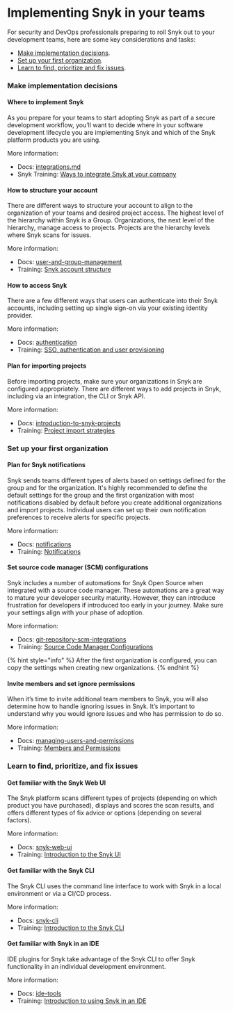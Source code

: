# Implementing Snyk in your teams

For security and DevOps professionals preparing to roll Snyk out to your development teams, here are some key considerations and tasks:

* [Make implementation decisions](implementing-snyk-in-your-teams.md#implementation-decisions).
* [Set up your first organization](implementing-snyk-in-your-teams.md#set-up-first-organization).
* [Learn to find, prioritize and fix issues](implementing-snyk-in-your-teams.md#learn-to-find-prioritize-and-fix-issues).

### Make implementation decisions

#### Where to implement Snyk

As you prepare for your teams to start adopting Snyk as part of a secure development workflow, you’ll want to decide where in your software development lifecycle you are implementing Snyk and which of the Snyk platform products you are using.

More information:

* Docs: [integrations.md](../products/snyk-code/introducing-snyk-code/key-features/integrations.md "mention")
* Snyk Training: [Ways to integrate Snyk at your company](http://training.snyk.io/learn/course/ways-to-use-snyk/ways-to-integrate-snyk-at-your-company/snyk-across-the-sdlc?page=1)

#### How to structure your account

There are different ways to structure your account to align to the organization of your teams and desired project access. The highest level of the hierarchy within Snyk is a Group. Organizations, the next level of the hierarchy, manage access to projects. Projects are the hierarchy levels where Snyk scans for issues.

More information:

* Docs: [user-and-group-management](../features/user-and-group-management/ "mention")
* Training: [Snyk account structure](http://training.snyk.io/learn/course/snyk-account-structure/account-structure-considerations/an-overview-of-account-structure?page=1)

#### How to access Snyk

There are a few different ways that users can authenticate into their Snyk accounts, including setting up single sign-on via your existing identity provider.

More information:

* Docs: [authentication](../features/user-and-group-management/authentication/ "mention")
* Training: [SSO, authentication and user provisioning](http://training.snyk.io/learn/course/sso/authentication-to-snyk/an-overview-of-authentication-and-provisioning?page=1)

#### Plan for importing projects

Before importing projects, make sure your organizations in Snyk are configured appropriately. There are different ways to add projects in Snyk, including via an integration, the CLI or Snyk API.

More information:

* Docs: [introduction-to-snyk-projects](introduction-to-snyk-projects/ "mention")
* Training: [Project import strategies](http://training.snyk.io/learn/course/project-import-strategies/project-import-considerations/about-projects?page=1)

### Set up your first organization

#### Plan for Snyk notifications

Snyk sends teams different types of alerts based on settings defined for the group and for the organization. It's highly recommended to define the default settings for the group and the first organization with most notifications disabled by default before you create additional organizations and import projects. Individual users can set up their own notification preferences to receive alerts for specific projects.

More information:

* Docs: [notifications](../features/user-and-group-management/notifications/ "mention")
* Training: [Notifications](http://training.snyk.io/learn/course/notifications/snyk-notification-configuration/an-overview-of-notifications?page=1)

#### Set source code manager (SCM) configurations

Snyk includes a number of automations for Snyk Open Source when integrated with a source code manager. These automations are a great way to mature your developer security maturity. However, they can introduce frustration for developers if introduced too early in your journey. Make sure your settings align with your phase of adoption.

More information:

* Docs: [git-repository-scm-integrations](../features/integrations/git-repository-scm-integrations/ "mention")
* Training: [Source Code Manager Configurations](http://training.snyk.io/learn/course/source-code-manager-configurations/integration-scenarios/overview?page=1)

{% hint style="info" %}
After the first organization is configured, you can copy the settings when creating new organizations.
{% endhint %}

#### Invite members and set ignore permissions

When it’s time to invite additional team members to Snyk, you will also determine how to handle ignoring issues in Snyk. It’s important to understand why you would ignore issues and who has permission to do so.

More information:

* Docs: [managing-users-and-permissions](../features/user-and-group-management/managing-users-and-permissions/ "mention")
* Training: [Members and Permissions](http://training.snyk.io/learn/course/members-and-permissions/members-and-permissions/member-invitations?page=1)

### Learn to find, prioritize, and fix issues

#### Get familiar with the Snyk Web UI

The Snyk platform scans different types of projects (depending on which product you have purchased), displays and scores the scan results, and offers different types of fix advice or options (depending on several factors).

More information:

* Docs: [snyk-web-ui](../snyk-web-ui/ "mention")
* Training: [Introduction to the Snyk UI](http://training.snyk.io/learn/course/introduction-to-the-snyk-ui/snyk-log-in-details/log-in-tasks-and-considerations?page=1)

#### Get familiar with the Snyk CLI

The Snyk CLI uses the command line interface to work with Snyk in a local environment or via a CI/CD process.

More information:

* Docs: [snyk-cli](../snyk-cli/ "mention")
* Training: [Introduction to the Snyk CLI](http://training.snyk.io/learn/course/intro-cli/snyk-cli/authentication-to-snyk-account)

#### Get familiar with Snyk in an IDE

IDE plugins for Snyk take advantage of the Snyk CLI to offer Snyk functionality in an individual development environment.

More information:

* Docs: [ide-tools](../ide-tools/ "mention")
* Training: [Introduction to using Snyk in an IDE](http://training.snyk.io/learn/course/introduction-to-using-snyk-in-an-ide/snyk-plugin-for-ide/authenticate-plug-in-to-snyk?page=1)
